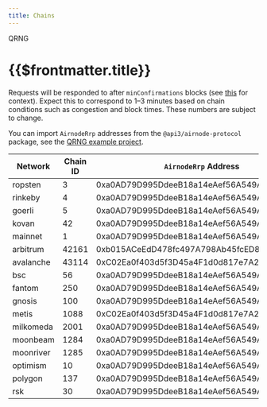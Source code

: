 ```yaml
---
title: Chains
---
```


<TitleSpan>QRNG</TitleSpan>

# {{$frontmatter.title}}

Requests will be responded to after `minConfirmations` blocks (see
[this](https://blog.ethereum.org/2015/09/14/on-slow-and-fast-block-times/) for
context). Expect this to correspond to 1–3 minutes based on chain conditions
such as congestion and block times. These numbers are subject to change.

You can import `AirnodeRrp` addresses from the `@api3/airnode-protocol` package,
see the [QRNG example project](https://github.com/api3dao/qrng-example).

| Network   | Chain ID | `AirnodeRrp` Address                       | `minConfirmations` |
| --------- | -------- | ------------------------------------------ | ------------------ |
| ropsten   | 3        | 0xa0AD79D995DdeeB18a14eAef56A549A04e3Aa1Bd | 1                  |
| rinkeby   | 4        | 0xa0AD79D995DdeeB18a14eAef56A549A04e3Aa1Bd | 1                  |
| goerli    | 5        | 0xa0AD79D995DdeeB18a14eAef56A549A04e3Aa1Bd | 1                  |
| kovan     | 42       | 0xa0AD79D995DdeeB18a14eAef56A549A04e3Aa1Bd | 1                  |
| mainnet   | 1        | 0xa0AD79D995DdeeB18a14eAef56A549A04e3Aa1Bd | 6                  |
| arbitrum  | 42161    | 0xb015ACeEdD478fc497A798Ab45fcED8BdEd08924 | 25                 |
| avalanche | 43114    | 0xC02Ea0f403d5f3D45a4F1d0d817e7A2601346c9E | 25                 |
| bsc       | 56       | 0xa0AD79D995DdeeB18a14eAef56A549A04e3Aa1Bd | 25                 |
| fantom    | 250      | 0xa0AD79D995DdeeB18a14eAef56A549A04e3Aa1Bd | 80                 |
| gnosis    | 100      | 0xa0AD79D995DdeeB18a14eAef56A549A04e3Aa1Bd | 15                 |
| metis     | 1088     | 0xC02Ea0f403d5f3D45a4F1d0d817e7A2601346c9E | 12                 |
| milkomeda | 2001     | 0xa0AD79D995DdeeB18a14eAef56A549A04e3Aa1Bd | 20                 |
| moonbeam  | 1284     | 0xa0AD79D995DdeeB18a14eAef56A549A04e3Aa1Bd | 6                  |
| moonriver | 1285     | 0xa0AD79D995DdeeB18a14eAef56A549A04e3Aa1Bd | 3                  |
| optimism  | 10       | 0xa0AD79D995DdeeB18a14eAef56A549A04e3Aa1Bd | 25                 |
| polygon   | 137      | 0xa0AD79D995DdeeB18a14eAef56A549A04e3Aa1Bd | 20                 |
| rsk       | 30       | 0xa0AD79D995DdeeB18a14eAef56A549A04e3Aa1Bd | 3                  |
